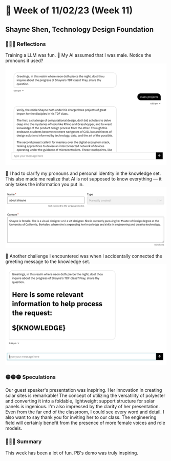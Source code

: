 # 🤔 Week of 11/02/23 (Week 11)
## Shayne Shen, Technology Design Foundation

### 🔴🔴🔴 Reflections

Training a LLM was fun. 
🔴 My AI assumed that I was male. Notice the pronouns it used?
![Gender](gender.png)

🔴 I had to clarify my pronouns and personal identity in the knowledge set. This also made me realize that AI is not supposed to know everything –– it only takes the information you put in.
![Clarification](clarification.png)

🔴 Another challenge I encountered was when I accidentally connected the greeting message to the knowledge set. 
![Knowledge](knowledge.png)


### 🟡🟡🟡 Speculations

Our guest speaker's presentation was inspiring. Her innovation in creating solar sites is remarkable! The concept of utilizing the versatility of polyester and converting it into a foldable, lightweight support structure for solar panels is ingenious. I'm also impressed by the clarity of her presentation. Even from the far end of the classroom, I could see every word and detail. I also want to say thank you for inviting her to our class. The engineering field will certainly benefit from the presence of more female voices and role models.


### 🔵🔵🔵 Summary

This week has been a lot of fun. PB's demo was truly inspiring. 
